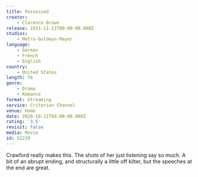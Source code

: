 ```yaml
---
title: Possessed
creator:
    - Clarence Brown
release: 1931-11-21T00:00:00.000Z
studios:
    - Metro-Goldwyn-Mayer
language:
    - German
    - French
    - English
country:
    - United States
length: 76
genre:
    - Drama
    - Romance
format: Streaming
service: Criterion Channel
venue: Home
date: 2020-10-11T04:00:00.000Z
rating: '3.5'
revisit: false
media: Movie
id: 52239
---
```


Crawford really makes this. The shots of her just listening say so much. A bit of an abrupt ending, and structurally a little off kilter, but the speeches at the end are great.
